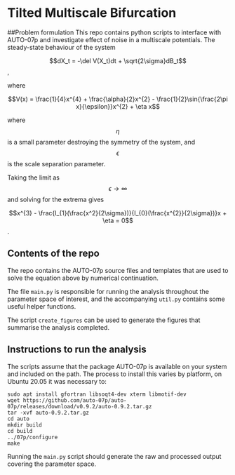 # Tilted Multiscale Bifurcation
##Problem formulation
This repo contains python scripts to interface with AUTO-07p and investigate effect of noise in a multiscale potentials.
The steady-state behaviour of the system

$$dX_t = -\del V(X_t)dt + \sqrt{2\sigma}dB_t$$,

where

$$V(x) = \frac{1}{4}x^{4} + \frac{\alpha}{2}x^{2} - \frac{1}{2}\sin{\frac{2\pi x}{\epsilon}}x^{2} + \eta x$$

where $$\eta$$ is a small parameter destroying the symmetry of the system, and $$\epsilon$$ is the scale separation
parameter.

Taking the limit as $$\epsilon \rightarrow \infty$$ and solving for the extrema gives

$$x^{3} - \frac{I_{1}(\frac{x^2}{2\sigma})}{I_{0}(\frac{x^{2}}{2\sigma})}x + \eta = 0$$.

## Contents of the repo
The repo contains the AUTO-07p source files and templates that are used to solve the equation above by numerical
continuation. 

The file `main.py` is responsible for running the analysis throughout the parameter space of interest, and the 
accompanying `util.py` contains some useful helper functions.

The script `create_figures` can be used to generate the figures that summarise the analysis completed.

## Instructions to run the analysis
The scripts assume that the package AUTO-07p is available on your system and included on the path. The process to 
install this varies by platform, on Ubuntu 20.05 it was necessary to:

```
sudo apt install gfortran libsoqt4-dev xterm libmotif-dev
wget https://github.com/auto-07p/auto-07p/releases/download/v0.9.2/auto-0.9.2.tar.gz
tar -xvf auto-0.9.2.tar.gz
cd auto
mkdir build
cd build
../07p/configure
make
```

Running the `main.py` script should generate the raw and processed output covering the parameter space.
